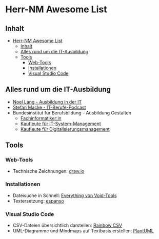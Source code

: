 # Herr-NM Awesome List

## Inhalt

- [Herr-NM Awesome List](#herr-nm-awesome-list)
  - [Inhalt](#inhalt)
  - [Alles rund um die IT-Ausbildung](#alles-rund-um-die-it-ausbildung)
  - [Tools](#tools)
    - [Web-Tools](#web-tools)
    - [Installationen](#installationen)
    - [Visual Studio Code](#visual-studio-code)


## Alles rund um die IT-Ausbildung

- [Noel Lang - Ausbildung in der IT](https://ausbildung-in-der-it.de/)
- [Stefan Macke - IT-Berufe-Podcast](https://it-berufe-podcast.de/)
- Bundesinstitut für Berufsbildung - Ausbildung Gestalten
  - [Fachinformatiker:in](https://www.bibb.de/dienst/publikationen/de/16661)
  - [Kaufleute für IT-System-Management](https://www.bibb.de/dienst/publikationen/de/16670)
  - [Kaufleute für Digitalisierungsmanagement](https://www.bibb.de/dienst/publikationen/de/16670)

## Tools

### Web-Tools

- Technische Zeichnungen: [draw.io](https://draw.io)

### Installationen

- Dateisuche in Schnell: [Everything von Void-Tools](https://www.voidtools.com/)
- Textersetzung: [espanso](https://espanso.org/)

### Visual Studio Code

- CSV-Dateien übersichtlich darstellen: [Rainbow CSV](https://marketplace.visualstudio.com/items?itemName=mechatroner.rainbow-csv)
- UML-Diagramme und Mindmaps auf Textbasis erstellen: [PlantUML](https://marketplace.visualstudio.com/items?itemName=jebbs.plantuml)